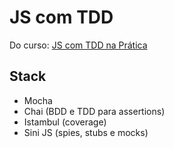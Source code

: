 # JS com TDD

Do curso: [JS com TDD na Prática](https://www.udemy.com/course/js-com-tdd-na-pratica/learn/lecture/7605676#overview) 

## Stack
- Mocha
- Chai (BDD e TDD para assertions)
- Istambul (coverage)
- Sini JS (spies, stubs e mocks)